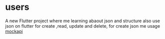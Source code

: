 # users

A new Flutter project where me learning abaout json and structure also use json on flutter
for create ,read, update and delete, for create json me usage [mockapi](https://mockapi.io/) 
